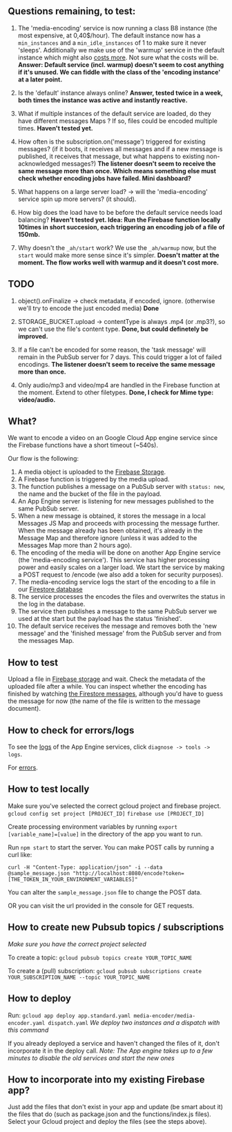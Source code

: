 ## Questions remaining, to test:

1. The 'media-encoding' service is now running a class B8 instance (the most expensive, at 0,40$/hour). The default instance now has a `min_instances` and a `min_idle_instances` of 1 to make sure it never 'sleeps'. Additionally we make use of the 'warmup' service in the default instance which might also [costs more](https://cloud.google.com/appengine/docs/standard/java/configuring-warmup-requests). Not sure what the costs will be. 
**Answer: Default service (incl. warmup) doesn't seem to cost anything if it's unused. We can fiddle with the class of the 'encoding instance' at a later point.**

2. Is the 'default' instance always online?
**Answer, tested twice in a week, both times the instance was active and instantly reactive.**

3. What if multiple instances of the default service are loaded, do they have different messages Maps ? If so, files could be encoded multiple times.
**Haven't tested yet.**

4. How often is the subscription.on('message') triggered for existing messages? (if it boots, it receives all messages and if a new message is published, it receives that message, but what happens to existing non-acknowledged messages?)
**The listener doesn't seem to receive the same message more than once. Which means something else must check whether encoding jobs have failed. Mini dashboard?**

5. What happens on a large server load? -> will the 'media-encoding' service spin up more servers? (it should). 
6. How big does the load have to be before the default service needs load balancing?
**Haven't tested yet. Idea: Run the Firebase function locally 10times in short succesion, each triggering an encoding job of a file of 150mb.**

7. Why doesn't the `_ah/start` work? We use the `_ah/warmup` now, but the `start` would make more sense since it's simpler. 
**Doesn't matter at the moment. The flow works well with warmup and it doesn't cost more.**

## TODO

1. object().onFinalize -> check metadata, if encoded, ignore. (otherwise we'll try to encode the just encoded media)
**Done**

2. STORAGE_BUCKET.upload -> contentType is always .mp4 (or .mp3?), so we can't use the file's content type.
**Done, but could definetely be improved.**

3. If a file can't be encoded for some reason, the 'task message' will remain in the PubSub server for 7 days. This could trigger a lot of failed encodings.
**The listener doesn't seem to receive the same message more than once.**

4. Only audio/mp3 and video/mp4 are handled in the Firebase function at the moment. Extend to other filetypes.
**Done, I check for Mime type: video/audio.**

## What?

We want to encode a video on an Google Cloud App engine service since the Firebase functions have a short timeout (~540s). 

Our flow is the following:
1. A media object is uploaded to the [Firebase Storage](https://console.firebase.google.com/project/testing-video-slices/storage/testing-video-slices.appspot.com/files).
2. A Firebase function is triggered by the media upload.
3. The function publishes a message on a PubSub server with `status: new`, the name and the bucket of the file in the payload.
4. An App Engine server is listening for new messages published to the same PubSub server.
5. When a new message is obtained, it stores the message in a local Messages JS Map and proceeds with processing the message further. When the message already has been obtained, it's already in the Message Map and therefore ignore (unless it was added to the Messages Map more than 2 hours ago).
6. The encoding of the media will be done on another App Engine service (the 'media-encoding service'). This service has higher processing power and easily scales on a larger load. We start the service by making a POST request to /encode (we also add a token for security purposes).
7. The media-encoding service logs the start of the encoding to a file in our [Firestore database](https://console.firebase.google.com/project/testing-video-slices/database/firestore/data~2Fencoding-jobs)
8. The service processes the encodes the files and overwrites the status in the log in the database.
9. The service then publishes a message to the same PubSub server we used at the start but the payload has the status 'finished'.
10. The default service receives the message and removes both the 'new message' and the 'finished message' from the PubSub server and from the messages Map.


## How to test

Upload a file in [Firebase storage](https://console.firebase.google.com/project/testing-video-slices/storage/testing-video-slices.appspot.com/files) and wait. Check the metadata of the uploaded file after a while. You can inspect whether the encoding has finished by watching [the Firestore messages](https://console.firebase.google.com/project/testing-video-slices/database/firestore/data~2Fencoding-jobs), although you'd have to guess the message for now (the name of the file is written to the message document). 

## How to check for errors/logs

To see the [logs](https://console.cloud.google.com/appengine/services?project=testing-video-slices) of the App Engine services, click `diagnose -> tools -> logs`.

For [errors](https://console.cloud.google.com/errors?project=testing-video-slices).

## How to test locally

Make sure you've selected the correct gcloud project and firebase project.  
`gcloud config set project [PROJECT_ID]`
`firebase use [PROJECT_ID]`

Create processing environment variables by running `export [variable_name]=[value]` in the directory of the app you want to run.

Run `npm start` to start the server. You can make POST calls by running a curl like:

```
curl -H "Content-Type: application/json" -i --data @sample_message.json "http://localhost:8080/encode?token=[THE_TOKEN_IN_YOUR_ENVIRONMENT_VARIABLES]"
```

You can alter the `sample_message.json` file to change the POST data.

OR you can visit the url provided in the console for GET requests.

## How to create new Pubsub topics / subscriptions

*Make sure you have the correct project selected* 

To create a topic:
`gcloud pubsub topics create YOUR_TOPIC_NAME`

To create a (pull) subscription:
`gcloud pubsub subscriptions create YOUR_SUBSCRIPTION_NAME --topic YOUR_TOPIC_NAME`

## How to deploy

Run:
`gcloud app deploy app.standard.yaml media-encoder/media-encoder.yaml dispatch.yaml`
*We deploy two instances and a dispatch with this command* 

If you already deployed a service and haven't changed the files of it, don't incorporate it in the deploy call. 
*Note: The App engine takes up to a few minutes to disable the old services and start the new ones*


## How to incorporate into my existing Firebase app?

Just add the files that don't exist in your app and update (be smart about it) the files that do (such as package.json and the functions/index.js files). Select your Gcloud project and deploy the files (see the steps above).
